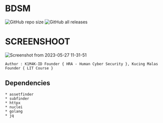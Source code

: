 # BDSM

<img alt="GitHub repo size" src="https://img.shields.io/github/repo-size/K1M4K-ID/BDSM?style=for-the-badge">
<img alt="GitHub all releases" src="https://img.shields.io/github/downloads/K1M4K-ID/BDSM/total?style=for-the-badge">

# SCREENSHOOT

![Screenshot from 2023-05-27 11-31-51](https://github.com/K1M4K-ID/BDSM/assets/46388169/8c22b133-fb34-41f0-abd8-11ddeb104bcb)

```
Author : K1M4K-ID Founder { HRA - Human Cyber Security }, Kucing Malas Founder { LIT Course }
```


## Dependencies
```
* assetfinder
* subfinder
* httpx
* nuclei
* golang
* jq

```
